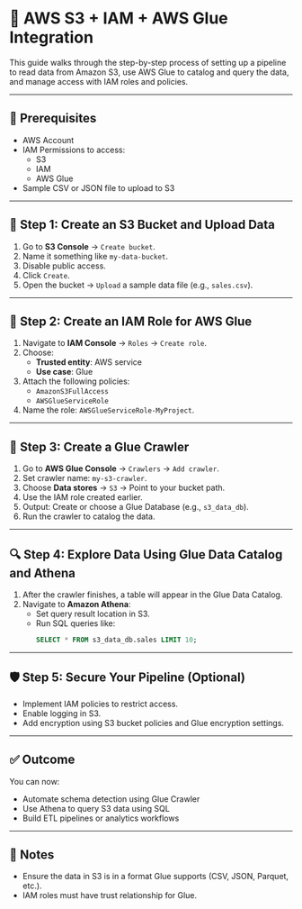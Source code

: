 # 🔗 AWS S3 + IAM + AWS Glue Integration

This guide walks through the step-by-step process of setting up a pipeline to read data from Amazon S3, use AWS Glue to catalog and query the data, and manage access with IAM roles and policies.

---

## 🧰 Prerequisites

- AWS Account
- IAM Permissions to access:
  - S3
  - IAM
  - AWS Glue
- Sample CSV or JSON file to upload to S3

---

## 📁 Step 1: Create an S3 Bucket and Upload Data

1. Go to **S3 Console** → `Create bucket`.
2. Name it something like `my-data-bucket`.
3. Disable public access.
4. Click `Create`.
5. Open the bucket → `Upload` a sample data file (e.g., `sales.csv`).

---

## 👤 Step 2: Create an IAM Role for AWS Glue

1. Navigate to **IAM Console** → `Roles` → `Create role`.
2. Choose:
   - **Trusted entity**: AWS service
   - **Use case**: Glue
3. Attach the following policies:
   - `AmazonS3FullAccess`
   - `AWSGlueServiceRole`
4. Name the role: `AWSGlueServiceRole-MyProject`.

---

## 🧪 Step 3: Create a Glue Crawler

1. Go to **AWS Glue Console** → `Crawlers` → `Add crawler`.
2. Set crawler name: `my-s3-crawler`.
3. Choose **Data stores** → `S3` → Point to your bucket path.
4. Use the IAM role created earlier.
5. Output: Create or choose a Glue Database (e.g., `s3_data_db`).
6. Run the crawler to catalog the data.

---

## 🔍 Step 4: Explore Data Using Glue Data Catalog and Athena

1. After the crawler finishes, a table will appear in the Glue Data Catalog.
2. Navigate to **Amazon Athena**:
   - Set query result location in S3.
   - Run SQL queries like:
     ```sql
     SELECT * FROM s3_data_db.sales LIMIT 10;
     ```

---

## 🛡️ Step 5: Secure Your Pipeline (Optional)

- Implement IAM policies to restrict access.
- Enable logging in S3.
- Add encryption using S3 bucket policies and Glue encryption settings.

---

## ✅ Outcome

You can now:
- Automate schema detection using Glue Crawler
- Use Athena to query S3 data using SQL
- Build ETL pipelines or analytics workflows

---

## 📌 Notes

- Ensure the data in S3 is in a format Glue supports (CSV, JSON, Parquet, etc.).
- IAM roles must have trust relationship for Glue.



